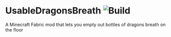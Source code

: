 # UsableDragonsBreath ![Build](https://github.com/DeflatedPickle/UsableDragonsBreath/actions/workflows/gradle-build.yml/badge.svg)
A Minecraft Fabric mod that lets you empty out bottles of dragons breath on the floor
